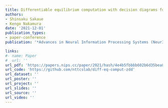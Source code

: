 ```yaml
---
title: Differentiable equilibrium computation with decision diagrams for Stackelberg models of combinatorial congestion games
authors:
- Shinsaku Sakaue
- Kengo Nakamura
date: '2021-12-01'
publication_types:
- paper-conference
publication: '*Advances in Neural Information Processing Systems (NeurIPS)*'

links:
#- name: Paper
#  url: ''
url_pdf: 'https://papers.nips.cc/paper/2021/hash/4e4b5fbbbb602b6d35bea8460aa8f8e5-Abstract.html'
url_code: 'https://github.com/nttcslab/diff-eq-comput-zdd'
url_dataset: ''
url_poster: ''
url_project: ''
url_slides: ''
url_source: ''
url_video: ''
---
```

